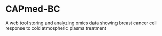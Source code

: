 # CAPmed-BC
A web tool storing and analyzing omics data showing breast cancer cell response to cold atmospheric plasma treatment
